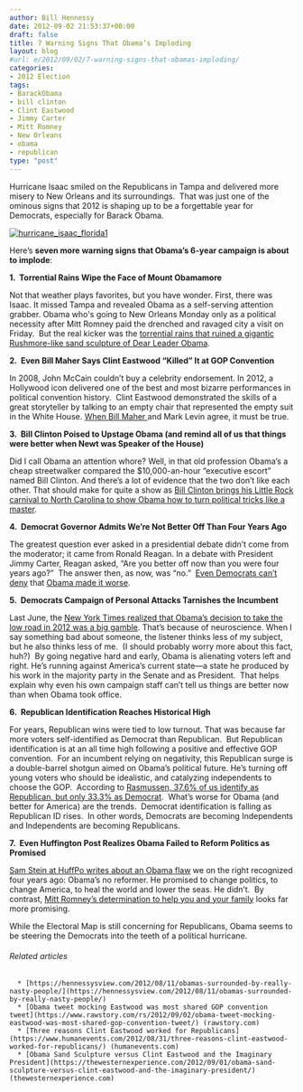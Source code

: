 ```yaml
---
author: Bill Hennessy
date: 2012-09-02 21:53:37+00:00
draft: false
title: 7 Warning Signs That Obama’s Imploding
layout: blog
#url: e/2012/09/02/7-warning-signs-that-obamas-imploding/
categories:
- 2012 Election
tags:
- BarackObama
- bill clinton
- Clint Eastwood
- Jimmy Carter
- Mitt Romney
- New Orleans
- obama
- republican
type: "post"
---
```


Hurricane Isaac smiled on the Republicans in Tampa and delivered more misery to New Orleans and its surroundings.  That was just one of the ominous signs that 2012 is shaping up to be a forgettable year for Democrats, especially for Barack Obama.

[![hurricane_isaac_florida1](https://ludicrite.files.wordpress.com/2012/09/hurricane_isaac_florida1_thumb.jpg)
](https://ludicrite.files.wordpress.com/2012/09/hurricane_isaac_florida1.jpg)

Here’s **seven more warning signs that Obama’s 6-year campaign is about to implode**:

**1.  Torrential Rains Wipe the Face of Mount Obamamore**

Not that weather plays favorites, but you have wonder. First, there was Isaac. It missed Tampa and revealed Obama as a self-serving attention grabber. Obama who's going to New Orleans Monday only as a political necessity after Mitt Romney paid the drenched and ravaged city a visit on Friday.  But the real kicker was the [torrential rains that ruined a gigantic Rushmore-like sand sculpture of Dear Leader Obama](https://www.washingtontimes.com/blog/inside-politics/2012/sep/1/rains-wash-away-mount-obama/).

**2.  Even Bill Maher Says Clint Eastwood “Killed” It at GOP Convention**

In 2008, John McCain couldn’t buy a celebrity endorsement. In 2012, a Hollywood icon delivered one of the best and most bizarre performances in political convention history.  Clint Eastwood demonstrated the skills of a great storyteller by talking to an empty chair that represented the empty suit in the White House. [When Bill Maher ](https://www.politico.com/blogs/click/2012/09/bill-maher-eastwood-killed-it-134038.html)and Mark Levin agree, it must be true.

**3.  Bill Clinton Poised to Upstage Obama (and remind all of us that things were better when Newt was Speaker of the House)**

Did I call Obama an attention whore? Well, in that old profession Obama’s a cheap streetwalker compared the $10,000-an-hour “executive escort” named Bill Clinton. And there’s a lot of evidence that the two don’t like each other. That should make for quite a show as [Bill Clinton brings his Little Rock carnival to North Carolina to show Obama how to turn political tricks like a master](https://www.nypost.com/p/news/opinion/opedcolumnists/how_clinton_plans_to_upstage_the_2FwMFHFfkOGNT8OfwaFkmO).

**4.  Democrat Governor Admits We’re Not Better Off Than Four Years Ago**

The greatest question ever asked in a presidential debate didn’t come from the moderator; it came from Ronald Reagan. In a debate with President Jimmy Carter, Reagan asked, “Are you better off now than you were four years ago?”  The answer then, as now, was “no.”  [Even Democrats can’t deny](https://thehill.com/video/campaign/247109-dem-gov-omalley-voters-not-better-off-than-four-years-ago) that [Obama made it worse](https://www.peggynoonan.com/article.php?article=576).

**5.  Democrats Campaign of Personal Attacks Tarnishes the Incumbent**

Last June, the [New York Times realized that Obama’s decision to take the low road in 2012 was a big gamble](https://www.nytimes.com/2012/07/29/us/politics/obama-campaign-takes-gamble-in-going-negative.html?pagewanted=all). That’s because of neuroscience. When I say something bad about someone, the listener thinks less of my subject, but he also thinks less of me.  (I should probably worry more about this fact, huh?)  By going negative hard and early, Obama is alienating voters left and right. He’s running against America’s current state—a state he produced by his work in the majority party in the Senate and as President.  That helps explain why even his own campaign staff can’t tell us things are better now than when Obama took office.

**6.  Republican Identification Reaches Historical High**

For years, Republican wins were tied to low turnout. That was because far more voters self-identified as Democrat than Republican.  But Republican identification is at an all time high following a positive and effective GOP convention.  For an incumbent relying on negativity, this Republican surge is a double-barrel shotgun aimed on Obama’s political future. He’s turning off young voters who should be idealistic, and catalyzing independents to choose the GOP.  According to [Rasmussen, 37.6% of us identify as Republican, but only 33.3% as Democrat](https://www.rasmussenreports.com/public_content/politics/mood_of_america/partisan_trends).  What’s worse for Obama (and better for America) are the trends.  Democrat identification is falling as Republican ID rises.  In other words, Democrats are becoming Independents and Independents are becoming Republicans.

**7.  Even Huffington Post Realizes Obama Failed to Reform Politics as Promised**

[Sam Stein at HuffPo writes about an Obama flaw](https://www.huffingtonpost.com/2012/09/02/barack-obama-politics_n_1847947.html) we on the right recognized four years ago: Obama’s no reformer. He promised to change politics, to change America, to heal the world and lower the seas. He didn’t.  By contrast, [Mitt Romney’s determination to help you and your family](https://freebeacon.com/five-great-lines-from-romneys-speech/) looks far more promising.

While the Electoral Map is still concerning for Republicans, Obama seems to be steering the Democrats into the teeth of a political hurricane.


###### Related articles





	  * [https://hennessysview.com/2012/08/11/obamas-surrounded-by-really-nasty-people/](https://hennessysview.com/2012/08/11/obamas-surrounded-by-really-nasty-people/)
	  * [Obama tweet mocking Eastwood was most shared GOP convention tweet](https://www.rawstory.com/rs/2012/09/02/obama-tweet-mocking-eastwood-was-most-shared-gop-convention-tweet/) (rawstory.com)
	  * [Three reasons Clint Eastwood worked for Republicans](https://www.humanevents.com/2012/08/31/three-reasons-clint-eastwood-worked-for-republicans/) (humanevents.com)
	  * [Obama Sand Sculpture versus Clint Eastwood and the Imaginary President](https://thewesternexperience.com/2012/09/01/obama-sand-sculpture-versus-clint-eastwood-and-the-imaginary-president/) (thewesternexperience.com)

